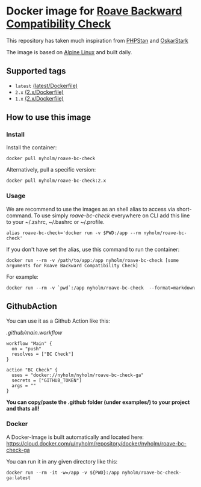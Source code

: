 # Docker image for [Roave Backward Compatibility Check](https://github.com/Roave/BackwardCompatibilityCheck)

This repository has taken much inspiration from [PHPStan](https://github.com/phpstan/docker-image) and 
[OskarStark](https://github.com/OskarStark/phpstan-ga)

The image is based on [Alpine Linux](https://alpinelinux.org/) and built daily.

## Supported tags

- `latest` [(latest/Dockerfile)](latest/Dockerfile)
- `2.x` [(2.x/Dockerfile)](2.x/Dockerfile)
- `1.x` [(2.x/Dockerfile)](1.x/Dockerfile)

## How to use this image

### Install

Install the container:

```
docker pull nyholm/roave-bc-check
```

Alternatively, pull a specific version:

```
docker pull nyholm/roave-bc-check:2.x
```

### Usage

We are recommend to use the images as an shell alias to access via short-command.
To use simply *roave-bc-check* everywhere on CLI add this line to your ~/.zshrc, ~/.bashrc or ~/.profile.

```
alias roave-bc-check='docker run -v $PWD:/app --rm nyholm/roave-bc-check'
```

If you don't have set the alias, use this command to run the container:

```
docker run --rm -v /path/to/app:/app nyholm/roave-bc-check [some arguments for Roave Backward Compatibility Check]
```

For example:

```
docker run --rm -v `pwd`:/app nyholm/roave-bc-check  --format=markdown
```

## GithubAction

You can use it as a Github Action like this:

_.github/main.workflow_
```
workflow "Main" {
  on = "push"
  resolves = ["BC Check"]
}

action "BC Check" {
  uses = "docker://nyholm/nyholm/roave-bc-check-ga"
  secrets = ["GITHUB_TOKEN"]
  args = ""
}
```

**You can copy/paste the .github folder (under examples/) to your project and thats all!**

### Docker

A Docker-Image is built automatically and located here:
https://cloud.docker.com/u/nyholm/repository/docker/nyholm/roave-bc-check-ga

You can run it in any given directory like this:

`docker run --rm -it -w=/app -v ${PWD}:/app nyholm/roave-bc-check-ga:latest`


